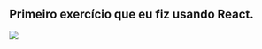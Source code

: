 ## Primeiro exercício que eu fiz usando React.

<img src="https://user-images.githubusercontent.com/116130103/199999275-548a83a1-0c90-4afd-89cf-13d2df49272d.PNG">